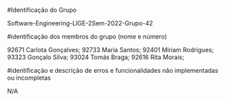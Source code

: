 
#Identificação do Grupo


Software-Engineering-LIGE-2Sem-2022-Grupo-42



#identificação dos membros do grupo (nome e número)


92671	Carlota Gonçalves;
92733	Maria Santos;
92401	Miriam Rodrigues;
93323	Gonçalo Silva;
93024	Tomás Braga;
92616	Rita Morais;

#identificação e descrição de erros e funcionalidades não implementadas ou incompletas


N/A
